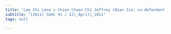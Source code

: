```yaml
---
title: 'Lee Chi Lena v Chien Chuen Chi Jeffrey (Qian Jie, co-defendant)'
subtitle: "[2011] SGHC 91 / 12\_April\_2011"
tags: null

---
```


